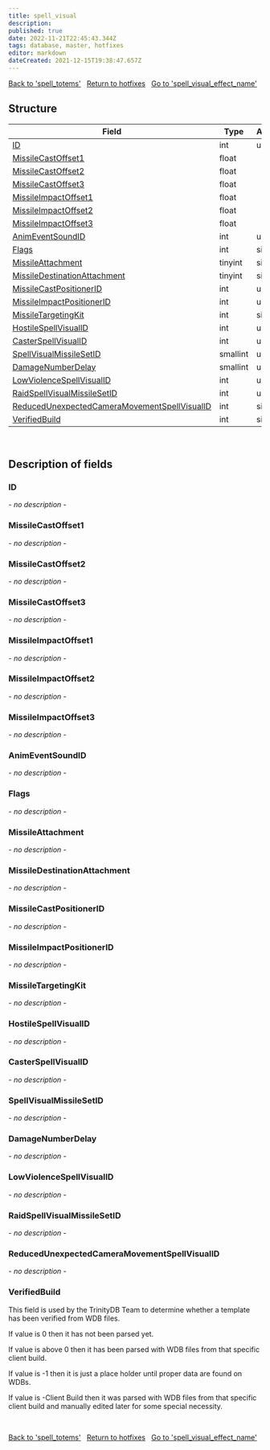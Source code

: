 ```yaml
---
title: spell_visual
description: 
published: true
date: 2022-11-21T22:45:43.344Z
tags: database, master, hotfixes
editor: markdown
dateCreated: 2021-12-15T19:38:47.657Z
---
```


<a href="https://trinitycore.info/en/database/master/hotfixes/spell_totems" class="mt-5 v-btn v-btn--depressed v-btn--flat v-btn--outlined theme--light v-size--default darkblue--text text--lighten-3"><span class="v-btn__content"><i aria-hidden="true" class="v-icon notranslate v-icon--left mdi mdi-arrow-left theme--light"></i><span>Back to 'spell_totems'</span></span></a>&nbsp;&nbsp;&nbsp;<a href="https://trinitycore.info/en/database/master/hotfixes/home" class="mt-5 v-btn v-btn--depressed v-btn--flat v-btn--outlined theme--light v-size--default darkblue--text text--lighten-3"><span class="v-btn__content"><i aria-hidden="true" class="v-icon notranslate v-icon--left mdi mdi-home-outline theme--light"></i><span>Return to hotfixes</span></span></a>&nbsp;&nbsp;&nbsp;<a href="https://trinitycore.info/en/database/master/hotfixes/spell_visual_effect_name" class="mt-5 v-btn v-btn--depressed v-btn--flat v-btn--outlined theme--light v-size--default darkblue--text text--lighten-3"><span class="v-btn__content"><span>Go to 'spell_visual_effect_name'</span><i aria-hidden="true" class="v-icon notranslate v-icon--right mdi mdi-arrow-right theme--light"></i></span></a>

## Structure

| Field | Type | Attributes | Key | Null | Default | Extra | Comment |
| --- | --- | --- | :---: | :---: | --- | --- | --- |
| [ID](#id-alt) | int | unsigned | PRI | NO | 0 |  |  |
| [MissileCastOffset1](#missilecastoffset1) | float |  |  | NO | 0 |  |  |
| [MissileCastOffset2](#missilecastoffset2) | float |  |  | NO | 0 |  |  |
| [MissileCastOffset3](#missilecastoffset3) | float |  |  | NO | 0 |  |  |
| [MissileImpactOffset1](#missileimpactoffset1) | float |  |  | NO | 0 |  |  |
| [MissileImpactOffset2](#missileimpactoffset2) | float |  |  | NO | 0 |  |  |
| [MissileImpactOffset3](#missileimpactoffset3) | float |  |  | NO | 0 |  |  |
| [AnimEventSoundID](#animeventsoundid) | int | unsigned |  | NO | 0 |  |  |
| [Flags](#flags) | int | signed |  | NO | 0 |  |  |
| [MissileAttachment](#missileattachment) | tinyint | signed |  | NO | 0 |  |  |
| [MissileDestinationAttachment](#missiledestinationattachment) | tinyint | signed |  | NO | 0 |  |  |
| [MissileCastPositionerID](#missilecastpositionerid) | int | unsigned |  | NO | 0 |  |  |
| [MissileImpactPositionerID](#missileimpactpositionerid) | int | unsigned |  | NO | 0 |  |  |
| [MissileTargetingKit](#missiletargetingkit) | int | signed |  | NO | 0 |  |  |
| [HostileSpellVisualID](#hostilespellvisualid) | int | unsigned |  | NO | 0 |  |  |
| [CasterSpellVisualID](#casterspellvisualid) | int | unsigned |  | NO | 0 |  |  |
| [SpellVisualMissileSetID](#spellvisualmissilesetid) | smallint | unsigned |  | NO | 0 |  |  |
| [DamageNumberDelay](#damagenumberdelay) | smallint | unsigned |  | NO | 0 |  |  |
| [LowViolenceSpellVisualID](#lowviolencespellvisualid) | int | unsigned |  | NO | 0 |  |  |
| [RaidSpellVisualMissileSetID](#raidspellvisualmissilesetid) | int | unsigned |  | NO | 0 |  |  |
| [ReducedUnexpectedCameraMovementSpellVisualID](#reducedunexpectedcameramovementspellvisualid) | int | signed |  | NO | 0 |  |  |
| [VerifiedBuild](#verifiedbuild) | int | signed | PRI | NO | 0 |  |  |
&nbsp;
## Description of fields

### ID <!-- {#id-alt} -->
*- no description -*
&nbsp;

### MissileCastOffset1
*- no description -*
&nbsp;

### MissileCastOffset2
*- no description -*
&nbsp;

### MissileCastOffset3
*- no description -*
&nbsp;

### MissileImpactOffset1
*- no description -*
&nbsp;

### MissileImpactOffset2
*- no description -*
&nbsp;

### MissileImpactOffset3
*- no description -*
&nbsp;

### AnimEventSoundID
*- no description -*
&nbsp;

### Flags
*- no description -*
&nbsp;

### MissileAttachment
*- no description -*
&nbsp;

### MissileDestinationAttachment
*- no description -*
&nbsp;

### MissileCastPositionerID
*- no description -*
&nbsp;

### MissileImpactPositionerID
*- no description -*
&nbsp;

### MissileTargetingKit
*- no description -*
&nbsp;

### HostileSpellVisualID
*- no description -*
&nbsp;

### CasterSpellVisualID
*- no description -*
&nbsp;

### SpellVisualMissileSetID
*- no description -*
&nbsp;

### DamageNumberDelay
*- no description -*
&nbsp;

### LowViolenceSpellVisualID
*- no description -*
&nbsp;

### RaidSpellVisualMissileSetID
*- no description -*
&nbsp;

### ReducedUnexpectedCameraMovementSpellVisualID
*- no description -*
&nbsp;

### VerifiedBuild
This field is used by the TrinityDB Team to determine whether a template has been verified from WDB files.

If value is 0 then it has not been parsed yet.

If value is above 0 then it has been parsed with WDB files from that specific client build.

If value is -1 then it is just a place holder until proper data are found on WDBs.

If value is -Client Build then it was parsed with WDB files from that specific client build and manually edited later for some special necessity.

&nbsp;

<a href="https://trinitycore.info/en/database/master/hotfixes/spell_totems" class="mt-5 v-btn v-btn--depressed v-btn--flat v-btn--outlined theme--light v-size--default darkblue--text text--lighten-3"><span class="v-btn__content"><i aria-hidden="true" class="v-icon notranslate v-icon--left mdi mdi-arrow-left theme--light"></i><span>Back to 'spell_totems'</span></span></a>&nbsp;&nbsp;&nbsp;<a href="https://trinitycore.info/en/database/master/hotfixes/home" class="mt-5 v-btn v-btn--depressed v-btn--flat v-btn--outlined theme--light v-size--default darkblue--text text--lighten-3"><span class="v-btn__content"><i aria-hidden="true" class="v-icon notranslate v-icon--left mdi mdi-home-outline theme--light"></i><span>Return to hotfixes</span></span></a>&nbsp;&nbsp;&nbsp;<a href="https://trinitycore.info/en/database/master/hotfixes/spell_visual_effect_name" class="mt-5 v-btn v-btn--depressed v-btn--flat v-btn--outlined theme--light v-size--default darkblue--text text--lighten-3"><span class="v-btn__content"><span>Go to 'spell_visual_effect_name'</span><i aria-hidden="true" class="v-icon notranslate v-icon--right mdi mdi-arrow-right theme--light"></i></span></a>

